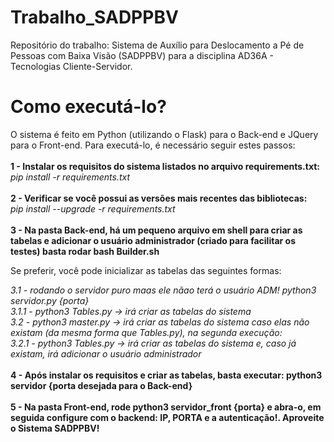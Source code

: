 # Trabalho_SADPPBV
Repositório do trabalho: Sistema de Auxílio para Deslocamento a Pé de Pessoas com Baixa Visão (SADPPBV) para a disciplina AD36A - Tecnologias Cliente-Servidor.
# Como executá-lo?
O sistema é feito em Python (utilizando o Flask) para o Back-end e JQuery para o Front-end. Para executá-lo, é necessário seguir estes passos:
<br>
<br>
<b> 1 - Instalar os requisitos do sistema listados no arquivo requirements.txt: </b>
<br>
<i> pip install -r requirements.txt </i>
<br>
<br>
<b> 2 - Verificar se você possui as versões mais recentes das bibliotecas: </b>
<br>
<i> pip install --upgrade -r requirements.txt </i>
<br>
<br>
<b> 3 - Na pasta Back-end, há um pequeno arquivo em shell para criar as tabelas e adicionar o usuário administrador (criado para facilitar os testes) basta rodar bash Builder.sh </b>
<br>
<p> Se preferir, você pode inicializar as tabelas das seguintes formas: </p>
    <i> 3.1 - rodando o servidor puro maas ele nãao terá o usuário ADM! python3 servidor.py {porta} </i>
    <br>
    <i> 3.1.1 - python3 Tables.py -> irá criar as tabelas do sistema </i>
    <br>
    <i> 3.2 - python3 master.py -> irá criar as tabelas do sistema caso elas não existam (da mesma forma que Tables.py), na segunda execução: </i>
      <br>
    <i> 3.2.1 - python3 Tables.py -> irá criar as tabelas do sistema e, caso já existam, irá adicionar o usuário administrador </i>
<br>
<br>
<b> 4 - Após instalar os requisitos e criar as tabelas, basta executar: python3 servidor {porta desejada para o Back-end} </b>
<br>
<br>
<b> 5 - Na pasta Front-end, rode python3 servidor_front {porta} e abra-o, em seguida configure com o backend: IP, PORTA e a autenticação!. Aproveite o Sistema SADPPBV! </b>
<br>